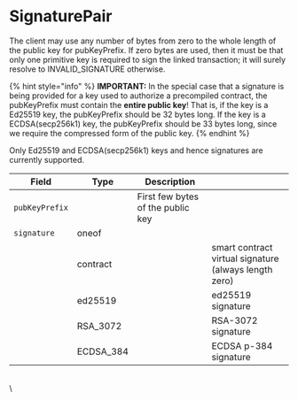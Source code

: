# SignaturePair



The client may use any number of bytes from zero to the whole length of the public key for pubKeyPrefix. If zero bytes are used, then it must be that only one primitive key is required to sign the linked transaction; it will surely resolve to INVALID\_SIGNATURE otherwise.

{% hint style="info" %}
**IMPORTANT:** In the special case that a signature is being provided for a key used to authorize a precompiled contract, the pubKeyPrefix must contain the **entire public key**! That is, if the key is a Ed25519 key, the pubKeyPrefix should be 32 bytes long. If the key is a ECDSA(secp256k1) key, the pubKeyPrefix should be 33 bytes long, since we require the compressed form of the public key.
{% endhint %}

Only Ed25519 and ECDSA(secp256k1) keys and hence signatures are currently supported.

| Field          | Type       | Description                       | ​                                                     |
| -------------- | ---------- | --------------------------------- | ----------------------------------------------------- |
| `pubKeyPrefix` | ​          | First few bytes of the public key | ​                                                     |
| `signature`    | oneof      | ​                                 | ​                                                     |
| ​              | contract   | ​                                 | smart contract virtual signature (always length zero) |
| ​              | ed25519    | ​                                 | ed25519 signature                                     |
| ​              | RSA\_3072  | ​                                 | RSA-3072 signature                                    |
| ​              | ECDSA\_384 | ​                                 | ECDSA p-384 signature                                 |

\
\
